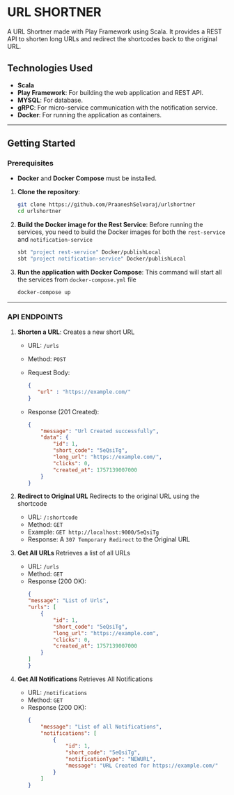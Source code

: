 # URL SHORTNER

A URL Shortner made with Play Framework using Scala. It provides a REST API to shorten long URLs and redirect the shortcodes back to the original URL.

## Technologies Used
* **Scala**
* **Play Framework**: For building the web application and REST API.
* **MYSQL**: For database.
* **gRPC**: For micro-service communication with the notification service.
* **Docker**: For running the application as containers.

---

## Getting Started

### Prerequisites
* **Docker** and **Docker Compose** must be installed.

1.  **Clone the repository**:
    ```sh
    git clone https://github.com/PraaneshSelvaraj/urlshortner
    cd urlshortner
    ```

2.  **Build the Docker image for the Rest Service**:
    Before running the services, you need to build the Docker images for both the `rest-service` and `notification-service`
    ```sh
    sbt "project rest-service" Docker/publishLocal
    sbt "project notification-service" Docker/publishLocal
    ```
    
3.  **Run the application with Docker Compose**:
    This command will start all the services from `docker-compose.yml` file
    ```sh
    docker-compose up
    ```
---

### API ENDPOINTS

1. **Shorten a URL**:
    Creates a new short URL
    - URL: `/urls`
    - Method: `POST`
    - Request Body:
         ```json
        { 
            "url" : "https://example.com/"
        }
        ```

    - Response (201 Created):
        ```json
        {
            "message": "Url Created successfully",
            "data": {
                "id": 1,
                "short_code": "5eQsiTg",
                "long_url": "https://example.com/",
                "clicks": 0,
                "created_at": 1757139007000
            }
        }
        ```
      
2. **Redirect to Original URL**
    Redirects to the original URL using the shortcode
    - URL: `/:shortcode`
    - Method: `GET`
    - Example: `GET http://localhost:9000/5eQsiTg`
    - Response: A `307 Temporary Redirect` to the Original URL

3. **Get All URLs**
    Retrieves a list of all URLs
    - URL: `/urls`
    - Method: `GET`
    - Response (200 OK):
        ```json
        {
        "message": "List of Urls",
        "urls": [
            {
                "id": 1,
                "short_code": "5eQsiTg",
                "long_url": "https://example.com",
                "clicks": 0,
                "created_at": 1757139007000
            }
        ]
        }
        ```



4. **Get All Notifications**
    Retrieves All Notifications
    - URL: `/notifications`
    - Method: `GET`
    - Response (200 OK):
        ```json
        {
            "message": "List of all Notifications",
            "notifications": [
                {
                    "id": 1,
                    "short_code": "5eQsiTg",
                    "notificationType": "NEWURL",
                    "message": "URL Created for https://example.com/"
                }
            ]
        }
        ```
